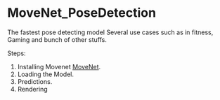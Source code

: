 # MoveNet_PoseDetection
The fastest pose detecting model
Several use cases such as in fitness, Gaming and bunch of other stuffs.

Steps:
1. Installing Movenet [MoveNet](https://tfhub.dev/google/lite-model/movenet/singlepose/lightning/3).
2. Loading the Model.
3. Predictions.
4. Rendering
